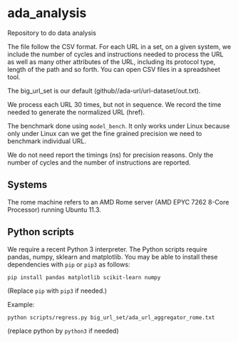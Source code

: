 # ada_analysis
Repository to do data analysis

The file follow the CSV format. For each URL in a set, on a given system, we include the number of cycles and instructions 
needed to process the URL as well as many other attributes of the URL, including its protocol type, length of the path and so forth.
You can open CSV files in a spreadsheet tool.

The big_url_set is our default (github//ada-url/url-dataset/out.txt).

We process each URL 30 times, but not in sequence. We record the time needed to generate the normalized URL (href).

The benchmark done using `model_bench`. It only works under Linux because only under Linux can we get the fine grained precision we need to benchmark individual URL.

We do not need report the timings (ns) for precision reasons. Only the number of cycles and the number of instructions are reported.

## Systems

The rome machine refers to an AMD Rome server (AMD EPYC 7262 8-Core Processor) running Ubuntu 11.3.

## Python scripts

We require a recent Python 3 interpreter. The Python scripts require pandas, numpy, sklearn and matplotlib. 
You may be able to install these dependencies with `pip` or `pip3` as follows:

```
pip install pandas matplotlib scikit-learn numpy
```

(Replace `pip` with `pip3` if needed.)

Example:

```
python scripts/regress.py big_url_set/ada_url_aggregator_rome.txt
```
(replace python by `python3` if needed)